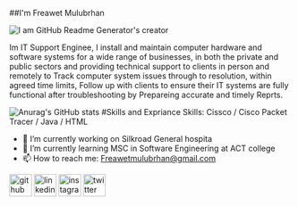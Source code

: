 ##I'm Freawet Mulubrhan
     
![I am GitHub Readme Generator's creator](https://instagram.fadd1-1.fna.fbcdn.net/v/t51.2885-19/402883888_3830210027307452_5847536395861348127_n.jpg?stp=dst-jpg_s150x150&_nc_ht=instagram.fadd1-1.fna.fbcdn.net&_nc_cat=108&_nc_ohc=4O0AiNk2HOwAX9rWtW9&edm=ABmJApABAAAA&ccb=7-5&oh=00_AfArShvKAKmWZFhBmoO06ipQtxBh7tpw4sToiY1ZkfDdoA&oe=6558E058&_nc_sid=b41fef)

 Im IT Support Enginee, I install and maintain computer hardware and software systems for a wide range of businesses, in both the private and public sectors and providing technical support to clients in person and remotely to Track computer system issues through to resolution, within agreed time limits, Follow up with clients to ensure their IT systems are fully functional after troubleshooting by Prepareing accurate and timely Reprts.


![Anurag's GitHub stats](https://github-readme-stats.vercel.app/api?username=Freawet&theme=dark&show_icons=true)
#Skills and Expriance
Skills: Cissco / Cisco Packet Tracer / Java / HTML 

- 🔭 I’m currently working on Silkroad General hospita 
- 🌱 I’m currently learning MSC in Software Engineering at ACT college 
- 📫 How to reach me: Freawetmulubrhan@gmail.com 


[<img src='https://cdn.jsdelivr.net/npm/simple-icons@3.0.1/icons/github.svg' alt='github' height='40'>](https://github.com/Freawet)  [<img src='https://cdn.jsdelivr.net/npm/simple-icons@3.0.1/icons/linkedin.svg' alt='linkedin' height='40'>](https://www.linkedin.com/in/Freawet/)  [<img src='https://cdn.jsdelivr.net/npm/simple-icons@3.0.1/icons/instagram.svg' alt='instagram' height='40'>](https://www.instagram.com/Haben-Mulu/)  [<img src='https://cdn.jsdelivr.net/npm/simple-icons@3.0.1/icons/twitter.svg' alt='twitter' height='40'>](https://twitter.com/Haben04)  






